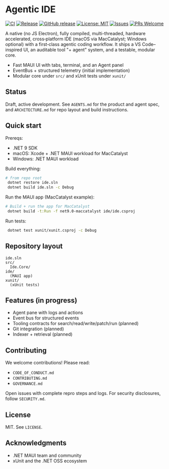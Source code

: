 # Agentic IDE

[![CI](https://github.com/jtrefon/ai-ide/actions/workflows/ci.yml/badge.svg?branch=main)](https://github.com/jtrefon/ai-ide/actions/workflows/ci.yml)
[![Release](https://github.com/jtrefon/ai-ide/actions/workflows/release.yml/badge.svg)](https://github.com/jtrefon/ai-ide/actions/workflows/release.yml)
[![GitHub release](https://img.shields.io/github/v/release/jtrefon/ai-ide)](https://github.com/jtrefon/ai-ide/releases)
[![License: MIT](https://img.shields.io/github/license/jtrefon/ai-ide)](https://github.com/jtrefon/ai-ide/blob/main/LICENSE)
[![Issues](https://img.shields.io/github/issues/jtrefon/ai-ide)](https://github.com/jtrefon/ai-ide/issues)
[![PRs Welcome](https://img.shields.io/badge/PRs-welcome-brightgreen.svg)](https://github.com/jtrefon/ai-ide/pulls)

A native (no JS Electron), fully compiled, multi-threaded, hardware accelerated, cross‑platform IDE (macOS via MacCatalyst; Windows optional) with a first‑class agentic coding workflow. It ships a VS Code–inspired UI, an auditable tool "+ agent" system, and a testable, modular core.

- Fast MAUI UI with tabs, terminal, and an Agent panel
- EventBus + structured telemetry (initial implementation)
- Modular core under `src/` and xUnit tests under `xunit/`

## Status

Draft, active development. See `AGENTS.md` for the product and agent spec, and `ARCHITECTURE.md` for repo layout and build instructions.

## Quick start

Prereqs:
- .NET 9 SDK
- macOS: Xcode + .NET MAUI workload for MacCatalyst
- Windows: .NET MAUI workload

Build everything:

```bash
# from repo root
 dotnet restore ide.sln
 dotnet build ide.sln -c Debug
```

Run the MAUI app (MacCatalyst example):

```bash
# Build + run the app for MacCatalyst
 dotnet build -t:Run -f net9.0-maccatalyst ide/ide.csproj
```

Run tests:

```bash
 dotnet test xunit/xunit.csproj -c Debug
```

## Repository layout

```
ide.sln
src/
  Ide.Core/
ide/
  (MAUI app)
xunit/
  (xUnit tests)
```

## Features (in progress)

- Agent pane with logs and actions
- Event bus for structured events
- Tooling contracts for search/read/write/patch/run (planned)
- Git integration (planned)
- Indexer + retrieval (planned)

## Contributing

We welcome contributions! Please read:
- `CODE_OF_CONDUCT.md`
- `CONTRIBUTING.md`
- `GOVERNANCE.md`

Open issues with complete repro steps and logs. For security disclosures, follow `SECURITY.md`.

## License

MIT. See `LICENSE`.

## Acknowledgments

- .NET MAUI team and community
- xUnit and the .NET OSS ecosystem

